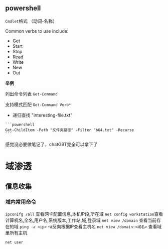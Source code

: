 ## powershell

 `Cmdlet`格式  （动词-名称）

Common verbs to use include:

-   Get
-   Start
-   Stop 
-   Read
-   Write
-   New
-   Out

**举例**

列出命令列表 `Get-Command`

支持模式匹配 `Get-Command Verb*`

*    递归查找 "interesting-file.txt"

    ```powershell
    Get-ChildItem -Path "文件夹路径" -Filter "b64.txt" -Recurse
    ```

感觉没必要做笔记了，chatGBT完全可以拿下了



# 域渗透
## 信息收集
### 域内常用命令
`ipconifg /all` 查看网卡配置信息,本机IP段,所在域
`net config workstation`查看计算机名,全名,用户名,系统版本,工作站,域,登录域
`net view /domain` 查看当前存在的域
`ping -a <ip>` -a反向根据IP查看主机名
`net view /domain:<域名>` 查看域里所有主机

`net user`
